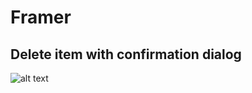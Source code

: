 # Framer

## Delete item with confirmation dialog

![alt text](https://raw.githubusercontent.com/pabloux/framer/master/deleteItem.gif)
